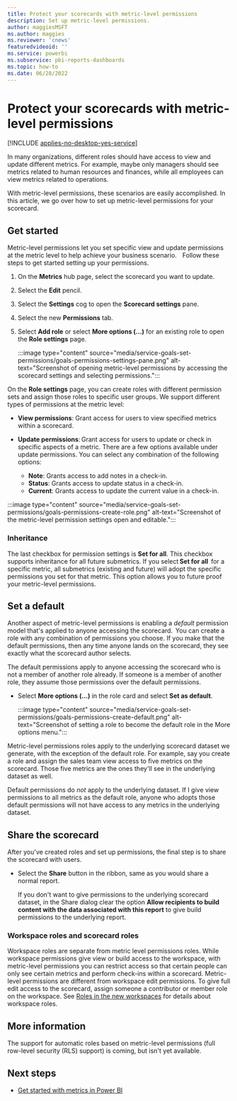 ```yaml
---
title: Protect your scorecards with metric-level permissions
description: Set up metric-level permissions.
author: maggiesMSFT
ms.author: maggies
ms.reviewer: 'cnews'
featuredvideoid: ''
ms.service: powerbi
ms.subservice: pbi-reports-dashboards
ms.topic: how-to
ms.date: 06/28/2022
---
```

# Protect your scorecards with metric-level permissions

[!INCLUDE [applies-no-desktop-yes-service](../includes/applies-no-desktop-yes-service.md)]

In many organizations, different roles should have access to view and update different metrics. For example, maybe only managers should see metrics related to human resources and finances, while all employees can view metrics related to operations.  
 
With metric-level permissions, these scenarios are easily accomplished.  In this article, we go over how to set up metric-level permissions for your scorecard.

## Get started 

Metric-level permissions let you set specific view and update permissions at the metric level to help achieve your business scenario.  
  
Follow these steps to get started setting up your permissions.

1.	On the **Metrics** hub page, select the scorecard you want to update.
2.	Select the **Edit** pencil.
3.	Select the **Settings** cog to open the **Scorecard settings** pane. 
4.	Select the new **Permissions** tab. 
5.	Select **Add role** or select **More options (...)** for an existing role to open the  **Role settings** page.

    :::image type="content" source="media/service-goals-set-permissions/goals-permissions-settings-pane.png" alt-text="Screenshot of opening metric-level permissions by accessing the scorecard settings and selecting permissions.":::

On the **Role settings** page, you  can create roles with different permission sets and assign those roles to specific user groups. We support different types of permissions at the metric level:

- **View permissions**: Grant access for users to view specified metrics within a scorecard.
- **Update permissions**: Grant access for users to update or check in specific aspects of a metric. There are a few options available under update permissions. You can select any combination of the following options:

    - **Note**: Grants access to add notes in a check-in.
    - **Status**: Grants access to update status in a check-in.
    - **Current**: Grants access to update the current value in a check-in.

:::image type="content" source="media/service-goals-set-permissions/goals-permissions-create-role.png" alt-text="Screenshot of the metric-level permission settings open and editable.":::

### Inheritance 

The last checkbox for permission settings is **Set for all**.  This checkbox supports inheritance for all future submetrics.  If you select **Set for all**  for a specific metric, all submetrics (existing and future) will adopt the specific permissions you set for that metric.  This option allows you to future proof your metric-level permissions.

## Set a default

Another aspect of metric-level permissions is enabling a *default* permission model that's applied to anyone accessing the scorecard.  You can create a role with any combination of permissions you choose. If you make that the default permissions, then any time anyone lands on the scorecard, they see exactly what the scorecard author selects.    

The default permissions apply to anyone accessing the scorecard who is not a member of another role already.  If someone is a member of another role, they assume those permissions over the default permissions. 

- Select **More options (...)** in the role card and select **Set as default**.

    :::image type="content" source="media/service-goals-set-permissions/goals-permissions-create-default.png" alt-text="Screenshot of setting a role to become the default role in the More options menu.":::

Metric-level permissions roles apply to the underlying scorecard dataset we generate, with the exception of the default role. For example, say you create a role and assign the sales team view access to five metrics on the scorecard. Those five metrics are the ones they'll see in the underlying dataset as well. 

Default permissions do *not* apply to the underlying dataset. If I give view permissions to all metrics as the default role, anyone who adopts those default permissions will not have access to any metrics in the underlying dataset.

## Share the scorecard

After you've created roles and set up permissions, the final step is to share the scorecard with users.  

- Select the **Share** button in the ribbon, same as you would share a normal report.  

    If you don't want to give permissions to the underlying scorecard dataset, in the Share dialog clear the option **Allow recipients to build content with the data associated with this report** to give build permissions to the underlying report.

### Workspace roles and scorecard roles

Workspace roles are separate from metric level permissions roles.  While workspace permissions give view or build access to the workspace, with metric-level permissions you can restrict access so that certain people can only see certain metrics and perform check-ins within a scorecard. Metric-level permissions are different from workspace edit permissions. To give full edit access to the scorecard, assign someone a contributor or member role on the workspace. See [Roles in the new workspaces](../collaborate-share/service-roles-new-workspaces.md) for details about workspace roles.

## More information

The support for automatic roles based on metric-level permissions (full row-level security (RLS) support) is coming, but isn't yet available.

## Next steps

- [Get started with metrics in Power BI](service-goals-introduction.md)
